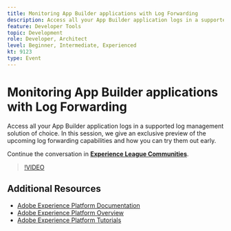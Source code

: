 ```yaml
---
title: Monitoring App Builder applications with Log Forwarding
description: Access all your App Builder application logs in a supported log management solution of choice. In this session, we give an exclusive preview of the upcoming log forwarding capabilities and how you can try them out early.
feature: Developer Tools
topic: Development
role: Developer, Architect
level: Beginner, Intermediate, Experienced
kt: 9123
type: Event
---
```

# Monitoring App Builder applications with Log Forwarding

Access all your App Builder application logs in a supported log management solution of choice. In this session, we give an exclusive preview of the upcoming log forwarding capabilities and how you can try them out early.

Continue the conversation in **[Experience League Communities](https://adobe.ly/3zXM3rp)**.

>[!VIDEO](https://video.tv.adobe.com/v/337568/?quality=12&learn=on&hidetitle=true)

## Additional Resources

- [Adobe Experience Platform Documentation](https://experienceleague.adobe.com/docs/experience-platform.html)
- [Adobe Experience Platform Overview](https://experienceleague.adobe.com/docs/experience-platform/landing/home.html)
- [Adobe Experience Platform Tutorials](https://experienceleague.adobe.com/docs/platform-learn/tutorials/overview.html?lang=en)
